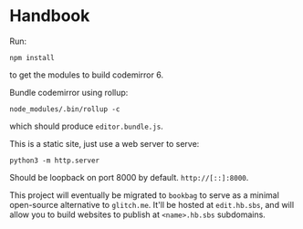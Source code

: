 # Handbook

Run:

```
npm install
```

to get the modules to build codemirror 6.

Bundle codemirror using rollup:

```
node_modules/.bin/rollup -c
```

which should produce `editor.bundle.js`.

This is a static site, just use a web server to serve:

```
python3 -m http.server
```

Should be loopback on port 8000 by default. `http://[::]:8000`.

This project will eventually be migrated to `bookbag` to serve as a minimal open-source alternative to `glitch.me`. It'll be hosted at `edit.hb.sbs`, and will allow you to build websites to publish at `<name>.hb.sbs` subdomains.
